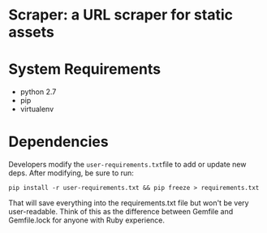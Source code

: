# Scraper: a URL scraper for static assets

# System Requirements
- python 2.7
- pip
- virtualenv

# Dependencies
Developers modify the `user-requirements.txt`file to add or update new deps.
After modifying, be sure to run:

```
pip install -r user-requirements.txt && pip freeze > requirements.txt
```

That will save everything into the requirements.txt file but won't be very
user-readable. Think of this as the difference between Gemfile and Gemfile.lock
for anyone with Ruby experience.
